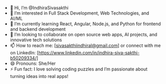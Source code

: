 - 👋 Hi, I’m @IndhiraSivasakthi
- 👀 I’m interested in Full Stack Development, Web Technologies, and AI/ML
- 🌱 I’m currently learning React, Angular, Node.js, and Python for frontend and backend development  
- 💞️ I’m looking to collaborate on open source web apps, AI projects, and innovative tech solutions
- 📫 How to reach me: [sivasakthiindhiral@gmail.com] or connect with me on LinkedIn: [https://www.linkedin.com/in/indhira-siva-sakthi-b50209334/]
- 😄 Pronouns: She/Her
- ⚡ Fun fact: I love solving coding puzzles and I’m passionate about turning ideas into real apps!
